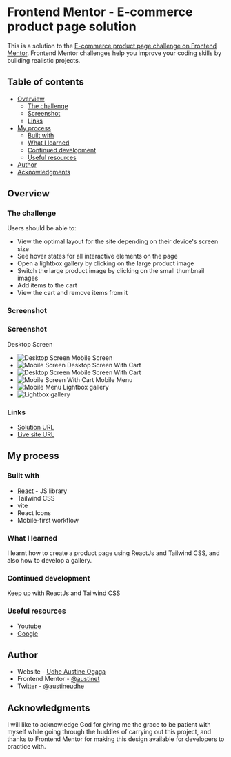 # Frontend Mentor - E-commerce product page solution

This is a solution to the [E-commerce product page challenge on Frontend Mentor](https://www.frontendmentor.io/challenges/ecommerce-product-page-UPsZ9MJp6). Frontend Mentor challenges help you improve your coding skills by building realistic projects.

## Table of contents

- [Overview](#overview)
  - [The challenge](#the-challenge)
  - [Screenshot](#screenshot)
  - [Links](#links)
- [My process](#my-process)
  - [Built with](#built-with)
  - [What I learned](#what-i-learned)
  - [Continued development](#continued-development)
  - [Useful resources](#useful-resources)
- [Author](#author)
- [Acknowledgments](#acknowledgments)


## Overview

### The challenge

Users should be able to:

- View the optimal layout for the site depending on their device's screen size
- See hover states for all interactive elements on the page
- Open a lightbox gallery by clicking on the large product image
- Switch the large product image by clicking on the small thumbnail images
- Add items to the cart
- View the cart and remove items from it

### Screenshot

### Screenshot
Desktop Screen
- ![Desktop Screen](/screenshots/desktop.png)
 Mobile Screen
- ![Mobile Screen](/screenshots/mobile.png)
 Desktop Screen With Cart
- ![Desktop Screen](/screenshots/desktop-cart.png)
 Mobile Screen With Cart
- ![Mobile Screen With Cart](/screenshots/mobile-cart.png)
 Mobile Menu
- ![Mobile Menu](/screenshots/mobile-menu.PNG)
 Lightbox gallery
- ![Lightbox gallery](/screenshots/gallery.png)

### Links

- [Solution URL](https://github.com/Austinet/ecommerce-product-page)
- [Live site URL](https://ecommerce-product-page-austinet.netlify.app)

## My process

### Built with

- [React](https://reactjs.org/) - JS library
- Tailwind CSS
- vite
- React Icons
- Mobile-first workflow


### What I learned

I learnt how to create a product page using ReactJs and Tailwind CSS, and also how to develop a gallery.

### Continued development

Keep up with ReactJs and Tailwind CSS

### Useful resources

- [ Youtube](https://www.Youtube.com)
- [ Google  ](https://www.Google.com) 

## Author

- Website - [Udhe Austine Ogaga](https://Austinet.github.io/portfolio)
- Frontend Mentor - [@austinet](https://www.frontendmentor.io/profile/austinet)
- Twitter - [@austineudhe](https://www.twitter.com/austineudhe)


## Acknowledgments

I will like to acknowledge God for giving me the grace to be patient with myself while going through the huddles of carrying out this project, and thanks to Frontend Mentor for making this design available for developers to practice with.

